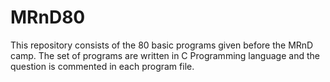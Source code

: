 # MRnD80
This repository consists of the 80 basic programs given before the MRnD camp.
The set of programs are written in C Programming language and the question is commented in each program file.
